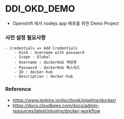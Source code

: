 # DDI_OKD_DEMO

- Openshift 에서 nodejs app 배포를 위한 Demo Project


### 사전 설정 필요사항

```
- Credentials => Add Credentials
    - Kind : Username with password
    - Scope : Global
    - Username : dockerHub 계정명
    - Password : dockerHub 패스워드
    - ID : docker-hub
    - Description : docker-hub
```

### Reference

- https://www.jenkins.io/doc/book/pipeline/docker/
- https://docs.cloudbees.com/docs/admin-resources/latest/plugins/docker-workflow
